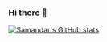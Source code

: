 ### Hi there 👋

[![Samandar's GitHub stats](https://github-readme-stats.vercel.app/api?username=samandareo)](https://github.com/samandareo/github-readme-stats)
